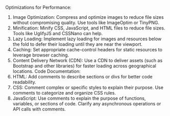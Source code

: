 Optimizations for Performance:
1. Image Optimization:
Compress and optimize images to reduce file sizes without compromising quality. Use tools like ImageOptim or TinyPNG.
2. Minification:
Minify CSS, JavaScript, and HTML files to reduce file sizes. Tools like UglifyJS and CSSNano can help.
3. Lazy Loading:
Implement lazy loading for images and resources below the fold to defer their loading until they are near the viewport.
4. Caching:
Set appropriate cache-control headers for static resources to leverage browser caching.
5. Content Delivery Network (CDN):
Use a CDN to deliver assets (such as Bootstrap and other libraries) for faster loading across geographical locations.
Code Documentation:
1. HTML:
Add comments to describe sections or divs for better code readability.
2. CSS:
Comment complex or specific styles to explain their purpose.
Use comments to categorize and organize CSS rules.
3. JavaScript:
Use comments to explain the purpose of functions, variables, or sections of code.
Clarify any asynchronous operations or API calls with comments.

